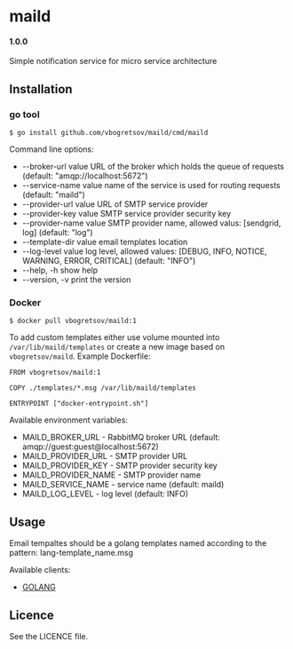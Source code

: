 # maild
#### 1.0.0
Simple notification service for micro service architecture

## Installation

### go tool

```{bash}
$ go install github.com/vbogretsov/maild/cmd/maild
```

Command line options:

* --broker-url value     URL of the broker which holds the queue of requests (default: "amqp://localhost:5672")
* --service-name value   name of the service is used for routing requests (default: "maild")
* --provider-url value   URL of SMTP service provider
* --provider-key value   SMTP service provider security key
* --provider-name value  SMTP provider name, allowed valus: [sendgrid, log] (default: "log")
* --template-dir value   email templates location
* --log-level value      log level, allowed values: [DEBUG, INFO, NOTICE, WARNING, ERROR, CRITICAL] (default: "INFO")
* --help, -h             show help
* --version, -v          print the version

### Docker

```{bash}
$ docker pull vbogretsov/maild:1
```

To add custom templates either use volume mounted into `/var/lib/maild/templates` or create a new image based on `vbogretsov/maild`. Example Dockerfile:

```{Dockerfile}
FROM vbogretsov/maild:1

COPY ./templates/*.msg /var/lib/maild/templates

ENTRYPOINT ["docker-entrypoint.sh"]
```

Available environment variables:

* MAILD_BROKER_URL - RabbitMQ broker URL (default: amqp://guest:guest@localhost:5672)
* MAILD_PROVIDER_URL - SMTP provider URL
* MAILD_PROVIDER_KEY - SMTP provider security key
* MAILD_PROVIDER_NAME - SMTP provider name
* MAILD_SERVICE_NAME - service name (default: maild)
* MAILD_LOG_LEVEL - log level (default: INFO)

## Usage

Email tempaltes should be a golang templates named according to the pattern: lang-template_name.msg

Available clients:

* [GOLANG](https://github.com/vbogretsov/go-mailcd)

## Licence

See the LICENCE file.

